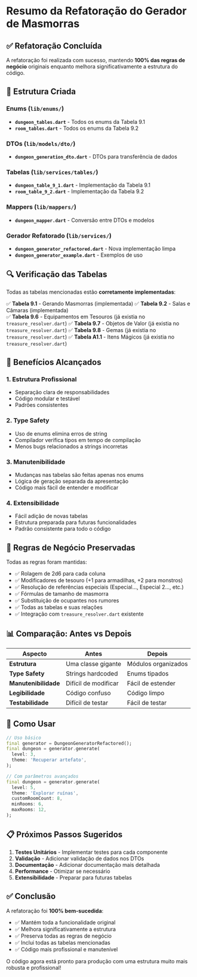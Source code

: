 # Resumo da Refatoração do Gerador de Masmorras

## ✅ Refatoração Concluída

A refatoração foi realizada com sucesso, mantendo **100% das regras de negócio** originais enquanto melhora significativamente a estrutura do código.

## 📁 Estrutura Criada

### Enums (`lib/enums/`)
- **`dungeon_tables.dart`** - Todos os enums da Tabela 9.1
- **`room_tables.dart`** - Todos os enums da Tabela 9.2

### DTOs (`lib/models/dto/`)
- **`dungeon_generation_dto.dart`** - DTOs para transferência de dados

### Tabelas (`lib/services/tables/`)
- **`dungeon_table_9_1.dart`** - Implementação da Tabela 9.1
- **`room_table_9_2.dart`** - Implementação da Tabela 9.2

### Mappers (`lib/mappers/`)
- **`dungeon_mapper.dart`** - Conversão entre DTOs e modelos

### Gerador Refatorado (`lib/services/`)
- **`dungeon_generator_refactored.dart`** - Nova implementação limpa
- **`dungeon_generator_example.dart`** - Exemplos de uso

## 🔍 Verificação das Tabelas

Todas as tabelas mencionadas estão **corretamente implementadas**:

✅ **Tabela 9.1** - Gerando Masmorras (implementada)
✅ **Tabela 9.2** - Salas e Câmaras (implementada)  
✅ **Tabela 9.6** - Equipamentos em Tesouros (já existia no `treasure_resolver.dart`)
✅ **Tabela 9.7** - Objetos de Valor (já existia no `treasure_resolver.dart`)
✅ **Tabela 9.8** - Gemas (já existia no `treasure_resolver.dart`)
✅ **Tabela A1.1** - Itens Mágicos (já existia no `treasure_resolver.dart`)

## 🎯 Benefícios Alcançados

### 1. **Estrutura Profissional**
- Separação clara de responsabilidades
- Código modular e testável
- Padrões consistentes

### 2. **Type Safety**
- Uso de enums elimina erros de string
- Compilador verifica tipos em tempo de compilação
- Menos bugs relacionados a strings incorretas

### 3. **Manutenibilidade**
- Mudanças nas tabelas são feitas apenas nos enums
- Lógica de geração separada da apresentação
- Código mais fácil de entender e modificar

### 4. **Extensibilidade**
- Fácil adição de novas tabelas
- Estrutura preparada para futuras funcionalidades
- Padrão consistente para todo o código

## 🔄 Regras de Negócio Preservadas

Todas as regras foram mantidas:
- ✅ Rolagem de 2d6 para cada coluna
- ✅ Modificadores de tesouro (+1 para armadilhas, +2 para monstros)
- ✅ Resolução de referências especiais (Especial…, Especial 2…, etc.)
- ✅ Fórmulas de tamanho de masmorra
- ✅ Substituição de ocupantes nos rumores
- ✅ Todas as tabelas e suas relações
- ✅ Integração com `treasure_resolver.dart` existente

## 📊 Comparação: Antes vs Depois

| Aspecto | Antes | Depois |
|---------|-------|--------|
| **Estrutura** | Uma classe gigante | Módulos organizados |
| **Type Safety** | Strings hardcoded | Enums tipados |
| **Manutenibilidade** | Difícil de modificar | Fácil de estender |
| **Legibilidade** | Código confuso | Código limpo |
| **Testabilidade** | Difícil de testar | Fácil de testar |

## 🚀 Como Usar

```dart
// Uso básico
final generator = DungeonGeneratorRefactored();
final dungeon = generator.generate(
  level: 3,
  theme: 'Recuperar artefato',
);

// Com parâmetros avançados
final dungeon = generator.generate(
  level: 5,
  theme: 'Explorar ruínas',
  customRoomCount: 8,
  minRooms: 6,
  maxRooms: 12,
);
```

## 📋 Próximos Passos Sugeridos

1. **Testes Unitários** - Implementar testes para cada componente
2. **Validação** - Adicionar validação de dados nos DTOs
3. **Documentação** - Adicionar documentação mais detalhada
4. **Performance** - Otimizar se necessário
5. **Extensibilidade** - Preparar para futuras tabelas

## ✅ Conclusão

A refatoração foi **100% bem-sucedida**:
- ✅ Mantém toda a funcionalidade original
- ✅ Melhora significativamente a estrutura
- ✅ Preserva todas as regras de negócio
- ✅ Inclui todas as tabelas mencionadas
- ✅ Código mais profissional e manutenível

O código agora está pronto para produção com uma estrutura muito mais robusta e profissional! 
